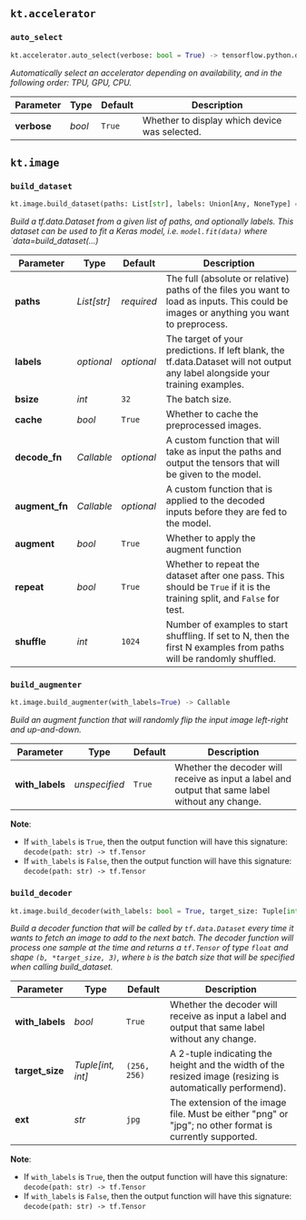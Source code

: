 
## `kt.accelerator`


### `auto_select`

```python
kt.accelerator.auto_select(verbose: bool = True) -> tensorflow.python.distribute.distribute_lib.Strategy
```

*Automatically select an accelerator depending on availability, and in the following order: TPU, GPU, CPU.*

| Parameter | Type | Default | Description |
|-|-|-|-|
| **verbose** | *bool* | `True` | Whether to display which device was selected.




## `kt.image`


### `build_dataset`

```python
kt.image.build_dataset(paths: List[str], labels: Union[Any, NoneType] = None, bsize: int = 32, cache: bool = True, decode_fn: Callable = None, augment_fn: Callable = None, augment: bool = True, repeat: bool = True, shuffle: int = 1024, cache_dir: str = '') -> tensorflow.python.data.ops.dataset_ops.DatasetV2
```

*Build a tf.data.Dataset from a given list of paths, and optionally labels. This dataset can be used to fit a Keras model, i.e. `model.fit(data)` where `data=build_dataset(...)*

| Parameter | Type | Default | Description |
|-|-|-|-|
| **paths** | *List[str]* | *required* | The full (absolute or relative) paths of the files you want to load as inputs. This could be images or anything you want to preprocess.
| **labels** | *optional* | *optional* | The target of your predictions. If left blank, the tf.data.Dataset will not output any label alongside your training examples.
| **bsize** | *int* | `32` | The batch size.
| **cache** | *bool* | `True` | Whether to cache the preprocessed images.
| **decode_fn** | *Callable* | *optional* | A custom function that will take as input the paths and output the tensors that will be given to the model.
| **augment_fn** | *Callable* | *optional* | A custom function that is applied to the decoded inputs before they are fed to the model.
| **augment** | *bool* | `True` | Whether to apply the augment function
| **repeat** | *bool* | `True` | Whether to repeat the dataset after one pass. This should be `True` if it is the training split, and `False` for test.
| **shuffle** | *int* | `1024` | Number of examples to start shuffling. If set to N, then the first N examples from paths will be randomly shuffled.



### `build_augmenter`

```python
kt.image.build_augmenter(with_labels=True) -> Callable
```

_Build an augment function that will randomly flip the input image left-right and up-and-down._

| Parameter | Type | Default | Description |
|-|-|-|-|
| **with_labels** | *unspecified* | `True` | Whether the decoder will receive as input a label and output that same label without any change.

**Note**:
- If `with_labels` is `True`, then the output function will have this signature: `decode(path: str) -> tf.Tensor`
- If `with_labels` is `False`, then the output function will have this signature: `decode(path: str) -> tf.Tensor`



### `build_decoder`

```python
kt.image.build_decoder(with_labels: bool = True, target_size: Tuple[int, int] = (256, 256), ext: str = 'jpg') -> Callable
```

_Build a decoder function that will be called by `tf.data.Dataset` every time it wants to
fetch an image to add to the next batch. The decoder function will process one sample 
at the time and returns a `tf.Tensor` of type `float` and shape `(b, *target_size, 3)`,
where `b` is the batch size that will be specified when calling build_dataset._

| Parameter | Type | Default | Description |
|-|-|-|-|
| **with_labels** | *bool* | `True` | Whether the decoder will receive as input a label and output that same label without any change.
| **target_size** | *Tuple[int, int]* | `(256, 256)` | A 2-tuple indicating the height and the width of the resized image (resizing is automatically performend).
| **ext** | *str* | `jpg` | The extension of the image file. Must be either "png" or "jpg"; no other format is currently supported.

**Note**:
- If `with_labels` is `True`, then the output function will have this signature: `decode(path: str) -> tf.Tensor`
- If `with_labels` is `False`, then the output function will have this signature: `decode(path: str) -> tf.Tensor`



